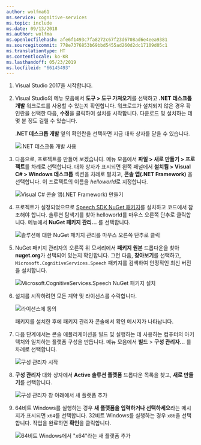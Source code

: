 ```yaml
---
author: wolfma61
ms.service: cognitive-services
ms.topic: include
ms.date: 09/13/2018
ms.author: wolfma
ms.openlocfilehash: afe6f1493c7fa8272c67f23d6708ad6e4eea9381
ms.sourcegitcommit: 778e7376853b69bbd5455ad260d2dc17109d05c1
ms.translationtype: HT
ms.contentlocale: ko-KR
ms.lasthandoff: 05/23/2019
ms.locfileid: "66145493"
---
```

1. Visual Studio 2017을 시작합니다.

1. Visual Studio의 메뉴 모음에서 **도구 > 도구 가져오기**를 선택하고 **.NET 데스크톱 개발** 워크로드를 사용할 수 있는지 확인합니다. 워크로드가 설치되지 않은 경우 확인란을 선택한 다음, **수정**을 클릭하여 설치를 시작합니다. 다운로드 및 설치하는 데 몇 분 정도 걸릴 수 있습니다.

   **.NET 데스크톱 개발** 옆의 확인란을 선택하면 지금 대화 상자를 닫을 수 있습니다.

   ![.NET 데스크톱 개발 사용](~/articles/cognitive-services/speech-service/media/sdk/vs-enable-net-desktop-workload.png)

1. 다음으로, 프로젝트를 만들어 보겠습니다. 메뉴 모음에서 **파일 > 새로 만들기 > 프로젝트**를 차례로 선택합니다. 대화 상자가 표시되면 왼쪽 패널에서 **설치됨 > Visual C# > Windows 데스크톱** 섹션을 차례로 펼치고, **콘솔 앱(.NET Framework)** 을 선택합니다. 이 프로젝트의 이름을 *helloworld*로 지정합니다.

    ![Visual C# 콘솔 앱(.NET Framework) 만들기](~/articles/cognitive-services/speech-service/media/sdk/qs-csharp-dotnet-windows-01-new-console-app.png "Visual C# 콘솔 앱(.NET Framework) 만들기")

1. 프로젝트가 설정되었으므로 [Speech SDK NuGet 패키지](https://aka.ms/csspeech/nuget)를 설치하고 코드에서 참조해야 합니다. 솔루션 탐색기를 찾아 helloworld를 마우스 오른쪽 단추로 클릭합니다. 메뉴에서 **NuGet 패키지 관리...** 를 선택합니다.

   ![솔루션에 대한 NuGet 패키지 관리를 마우스 오른쪽 단추로 클릭](~/articles/cognitive-services/speech-service/media/sdk/qs-csharp-dotnet-windows-02-manage-nuget-packages.png "솔루션에 대한 NuGet 패키지 관리")

1. NuGet 패키지 관리자의 오른쪽 위 모서리에서 **패키지 원본** 드롭다운을 찾아 **nuget.org**가 선택되어 있는지 확인합니다. 그런 다음, **찾아보기**를 선택하고, `Microsoft.CognitiveServices.Speech` 패키지를 검색하여 안정적인 최신 버전을 설치합니다.

   ![Microsoft.CognitiveServices.Speech NuGet 패키지 설치](~/articles/cognitive-services/speech-service/media/sdk/qs-csharp-dotnet-windows-03-nuget-install-1.0.0.png "NuGet 패키지 설치")

1. 설치를 시작하려면 모든 계약 및 라이선스를 수락합니다.

   ![라이선스에 동의](~/articles/cognitive-services/speech-service/media/sdk/qs-csharp-dotnet-windows-04-nuget-license.png "라이선스에 동의")

    패키지를 설치한 후에 패키지 관리자 콘솔에서 확인 메시지가 나타납니다.

1. 다음 단계에서는 콘솔 애플리케이션을 빌드 및 실행하는 데 사용하는 컴퓨터의 아키텍처와 일치하는 플랫폼 구성을 만듭니다. 메뉴 모음에서 **빌드** > **구성 관리자...** 를 차례로 선택합니다.

    ![구성 관리자 시작](~/articles/cognitive-services/speech-service/media/sdk/qs-csharp-dotnet-windows-05-cfg-manager-click.png "구성 관리자 시작")

1. **구성 관리자** 대화 상자에서 **Active 솔루션 플랫폼** 드롭다운 목록을 찾고, **새로 만들기**를 선택합니다.

    ![구성 관리자 창 아래에서 새 플랫폼 추가](~/articles/cognitive-services/speech-service/media/sdk/qs-csharp-dotnet-windows-06-cfg-manager-new.png "구성 관리자 창 아래에서 새 플랫폼 추가")

1. 64비트 Windows를 실행하는 경우 **새 플랫폼을 입력하거나 선택하세요**라는 메시지가 표시되면 `x64`를 선택합니다. 32비트 Windows를 실행하는 경우 `x86`을 선택합니다. 작업을 완료하면 **확인**을 클릭합니다.

    ![64비트 Windows에서 "x64"라는 새 플랫폼 추가](~/articles/cognitive-services/speech-service/media/sdk/qs-csharp-dotnet-windows-07-cfg-manager-add-x64.png "x64 플랫폼 추가")
